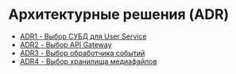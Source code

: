# Архитектурные решения (ADR)

- [ADR1 - Выбор СУБД для User Service](./ADR/ADR1.md)
- [ADR2 - Выбор API Gateway](./ADR/ADR2.md)
- [ADR3 - Выбор обработчика событий](./ADR/ADR3.md)
- [ADR4 - Выбор хранилища медиафайлов](./ADR/ADR4.md)